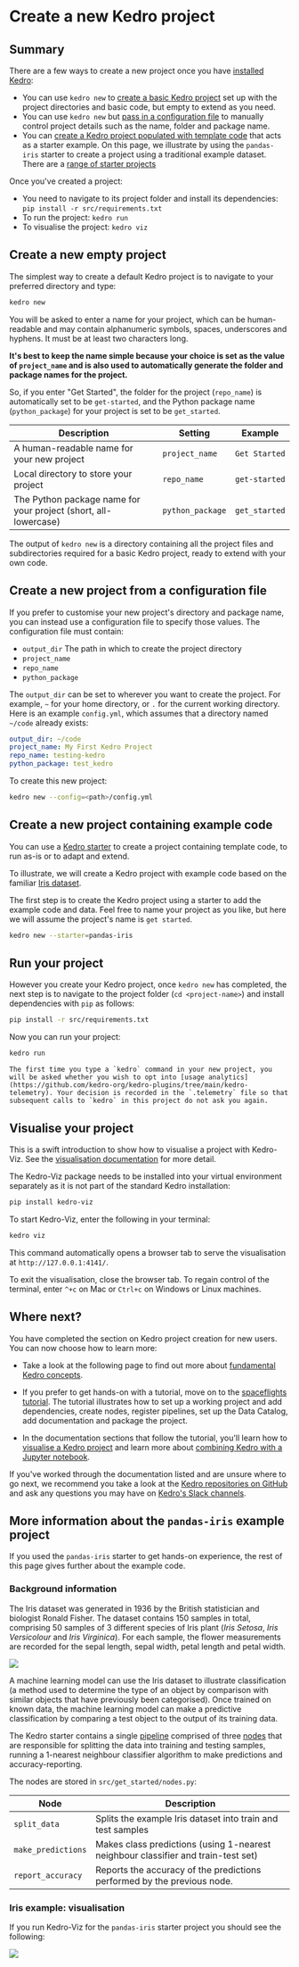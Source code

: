 # Create a new Kedro project

## Summary

There are a few ways to create a new project once you have [installed Kedro](install.md):

* You can use `kedro new` to [create a basic Kedro project](#create-a-new-empty-project) set up with the project directories and basic code, but empty to extend as you need.
* You can use `kedro new` but [pass in a configuration file](#create-a-new-project-from-a-configuration-file) to manually control project details such as the name, folder and package name.
* You can [create a Kedro project populated with template code](#create-a-new-project-containing-example-code) that acts as a starter example. On this page, we illustrate by using the `pandas-iris` starter to create a project using a traditional example dataset. There are a [range of starter projects](../kedro_project_setup/starters.md#list-of-official-starters)


Once you've created a project:

* You need to navigate to its project folder and install its dependencies: `pip install -r src/requirements.txt`
* To run the project: `kedro run`
* To visualise the project: `kedro viz`

## Create a new empty project

The simplest way to create a default Kedro project is to navigate to your preferred directory and type:

```bash
kedro new
```

You will be asked to enter a name for your project, which can be human-readable and may contain alphanumeric symbols, spaces, underscores and hyphens. It must be at least two characters long.

**It's best to keep the name simple because your choice is set as the value of `project_name` and is also used to automatically generate the folder and package names for the project.**

So, if you enter "Get Started", the folder for the project (`repo_name`) is automatically set to be `get-started`, and the Python package name (`python_package`) for your project is set to be `get_started`.

| Description                                                     | Setting          | Example       |
| --------------------------------------------------------------- | ---------------- | ------------- |
| A human-readable name for your new project                      | `project_name`   | `Get Started` |
| Local directory to store your project                           | `repo_name`      | `get-started` |
| The Python package name for your project (short, all-lowercase) | `python_package` | `get_started` |


The output of `kedro new` is a directory containing all the project files and subdirectories required for a basic Kedro project, ready to extend with your own code.

## Create a new project from a configuration file

If you prefer to customise your new project's directory and package name, you can instead use a configuration file to specify those values. The configuration file must contain:

-   `output_dir` The path in which to create the project directory
-   `project_name`
-   `repo_name`
-   `python_package`

The `output_dir` can be set to wherever you want to create the project. For example, `~` for your home directory, or `.` for the current working directory. Here is an example `config.yml`, which assumes that a directory named `~/code` already exists:

```yaml
output_dir: ~/code
project_name: My First Kedro Project
repo_name: testing-kedro
python_package: test_kedro
```

To create this new project:

```bash
kedro new --config=<path>/config.yml
```

## Create a new project containing example code

You can use a [Kedro starter](../kedro_project_setup/starters.md) to create a project containing template code, to run as-is or to adapt and extend.

To illustrate, we will create a Kedro project with example code based on the familiar [Iris dataset](https://www.kaggle.com/uciml/iris).

The first step is to create the Kedro project using a starter to add the example code and data. Feel free to name your project as you like, but here we will assume the project's name is `get started`.

```bash
kedro new --starter=pandas-iris
```

## Run your project

However you create your Kedro project, once `kedro new` has completed, the next step is to navigate to the project folder (`cd <project-name>`) and install dependencies with `pip` as follows:

```bash
pip install -r src/requirements.txt
```

Now you can run your project:

```bash
kedro run
```

```{note}
The first time you type a `kedro` command in your new project, you will be asked whether you wish to opt into [usage analytics](https://github.com/kedro-org/kedro-plugins/tree/main/kedro-telemetry). Your decision is recorded in the `.telemetry` file so that subsequent calls to `kedro` in this project do not ask you again.
```

## Visualise your project

This is a swift introduction to show how to visualise a project with Kedro-Viz. See the [visualisation documentation](../visualisation/kedro-viz_visualisation) for more detail.

The Kedro-Viz package needs to be installed into your virtual environment separately as it is not part of the standard Kedro installation:

```bash
pip install kedro-viz
```

To start Kedro-Viz, enter the following in your terminal:

```bash
kedro viz
```

This command automatically opens a browser tab to serve the visualisation at `http://127.0.0.1:4141/`.

To exit the visualisation, close the browser tab. To regain control of the terminal, enter `^+c` on Mac or `Ctrl+c` on Windows or Linux machines.

## Where next?
You have completed the section on Kedro project creation for new users. You can now choose how to learn more:

* Take a look at the following page to find out more about [fundamental Kedro concepts](./kedro_concepts.md).

* If you prefer to get hands-on with a tutorial, move on to the [spaceflights tutorial](../tutorial/spaceflights_tutorial.md). The tutorial illustrates how to set up a working project and add dependencies, create nodes, register pipelines, set up the Data Catalog, add documentation and package the project.

* In the documentation sections that follow the tutorial, you'll learn how to [visualise a Kedro project](../visualisation/kedro-viz_visualisation.md) and learn more about [combining Kedro with a Jupyter notebook](../notebooks_and_ipython/kedro_and_notebooks.md). 

If you've worked through the documentation listed and are unsure where to go next, we recommend you take a look at the [Kedro repositories on GitHub](https://github.com/kedro-org) and ask any questions you may have on [Kedro's Slack channels](https://slack.kedro.org).


## More information about the `pandas-iris` example project

If you used the `pandas-iris` starter to get hands-on experience, the rest of this page gives further about the example code.

### Background information
The Iris dataset was generated in 1936 by the British statistician and biologist Ronald Fisher. The dataset contains 150 samples in total, comprising 50 samples of 3 different species of Iris plant (*Iris Setosa*, *Iris Versicolour* and *Iris Virginica*). For each sample, the flower measurements are recorded for the sepal length, sepal width, petal length and petal width.

![](../meta/images/iris_measurements.png)

A machine learning model can use the Iris dataset to illustrate classification (a method used to determine the type of an object by comparison with similar objects that have previously been categorised). Once trained on known data, the machine learning model can make a predictive classification by comparing a test object to the output of its training data.

The Kedro starter contains a single [pipeline](../resources/glossary.md#pipeline) comprised of three [nodes](../resources/glossary.md#node) that are responsible for splitting the data into training and testing samples, running a 1-nearest neighbour classifier algorithm to make predictions and accuracy-reporting.

The nodes are stored in `src/get_started/nodes.py`:

| Node            | Description                                                                         |
| --------------- | ----------------------------------------------------------------------------------- |
| `split_data`      | Splits the example Iris dataset into train and test samples                       |
| `make_predictions`| Makes class predictions (using 1-nearest neighbour classifier and train-test set) |
| `report_accuracy` | Reports the accuracy of the predictions performed by the previous node.           |

### Iris example: visualisation

If you run Kedro-Viz for the `pandas-iris` starter project you should see the following:

![](../meta/images/pipeline_visualisation.png)
